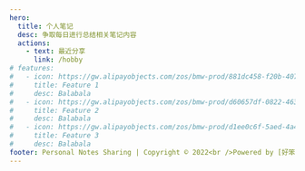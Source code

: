 ```yaml
---
hero:
  title: 个人笔记
  desc: 争取每日进行总结相关笔记内容
  actions:
    - text: 最近分享
      link: /hobby
# features:
#   - icon: https://gw.alipayobjects.com/zos/bmw-prod/881dc458-f20b-407b-947a-95104b5ec82b/k79dm8ih_w144_h144.png
#     title: Feature 1
#     desc: Balabala
#   - icon: https://gw.alipayobjects.com/zos/bmw-prod/d60657df-0822-4631-9d7c-e7a869c2f21c/k79dmz3q_w126_h126.png
#     title: Feature 2
#     desc: Balabala
#   - icon: https://gw.alipayobjects.com/zos/bmw-prod/d1ee0c6f-5aed-4a45-a507-339a4bfe076c/k7bjsocq_w144_h144.png
#     title: Feature 3
#     desc: Balabala
footer: Personal Notes Sharing | Copyright © 2022<br />Powered by [好笨啊我](https://github.com/stupidur)
---
```

